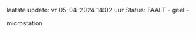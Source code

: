 laatste update: 
vr 05-04-2024 14:02   uur 
Status: FAALT - geel - 
<div class="service Y">microstation</div>
